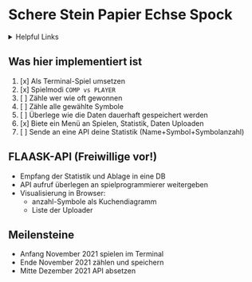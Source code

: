 Schere Stein Papier Echse Spock
====

<details><summary>Helpful Links</summary>
Spielregeln <a href="https://bigbangtheory.fandom.com/de/wiki/Stein,_Papier,_Schere,_Echse,_Spock">BigBangTheory.fandom</a> <br/>
Spielregeln <a href="http://www.samkass.com/theories/RPSSL.html">Samkass</a>
</details>

Was hier implementiert ist
----

1) [x] Als Terminal-Spiel umsetzen
2) [x] Spielmodi ``COMP vs PLAYER``
3) [ ] Zähle wer wie oft gewonnen
4) [ ] Zähle alle gewählte Symbole
5) [ ] Überlege wie die Daten dauerhaft gespeichert werden
6) [x] Biete ein Menü an Spielen, Statistik, Daten Uploaden
7) [ ] Sende an eine API deine Statistik (Name+Symbol+Symbolanzahl)

FLAASK-API (Freiwillige vor!)
----

- Empfang der Statistik und Ablage in eine DB
- API aufruf überlegen an spielprogrammierer weitergeben
- Visualisierung in Browser:
    - anzahl-Symbole als Kuchendiagramm
    - Liste der Uploader

Meilensteine
----

- Anfang November 2021 spielen im Terminal
- Ende November 2021 zählen und speichern
- Mitte Dezember 2021 API absetzen
